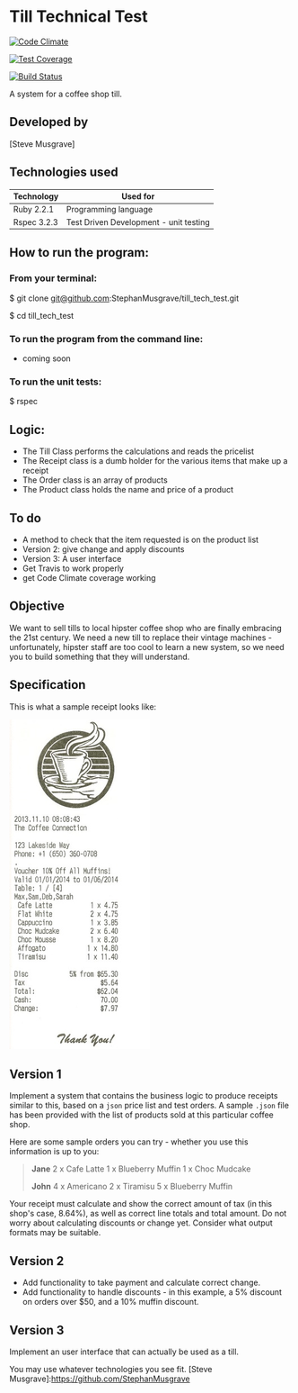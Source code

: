 # Till Technical Test

[![Code Climate](https://codeclimate.com/github/StephanMusgrave/till_tech_test/badges/gpa.svg)](https://codeclimate.com/github/StephanMusgrave/till_tech_test)

[![Test Coverage](https://codeclimate.com/github/StephanMusgrave/till_tech_test/badges/coverage.svg)](https://codeclimate.com/github/StephanMusgrave/till_tech_test)

[![Build Status](https://travis-ci.org/StephanMusgrave/till_tech_test.svg?branch=master)](https://travis-ci.org/StephanMusgrave/till_tech_test)

A system for a coffee shop till.

## Developed by
[Steve Musgrave]

## Technologies used
|Technology                 |Used for                       |
|--------------------------|--------------------------------|
|Ruby 2.2.1                |Programming language|
|Rspec 3.2.3               |Test Driven Development - unit testing  |

## How to run the program:

### From your terminal:

$ git clone git@github.com:StephanMusgrave/till_tech_test.git

$ cd till_tech_test

### To run the program from the command line:
  - coming soon

### To run the unit tests:
  $ rspec

## Logic:
- The Till Class performs the calculations and reads the pricelist
- The Receipt class is a dumb holder for the various items that make up a receipt
- The Order class is an array of products
- The Product class holds the name and price of a product

## To do
- A method to check that the item requested is on the product list
- Version 2: give change and apply discounts
- Version 3: A user interface
- Get Travis to work properly
- get Code Climate coverage working


## Objective

We want to sell tills to local hipster coffee shop who are finally embracing the 21st century. We need a new till to replace their vintage machines - unfortunately, hipster staff are too cool to learn a new system, so we need you to build something that they will understand.

Specification
-------------

This is what a sample receipt looks like:

![a receipt](/images/receipt.jpg)


Version 1
---------

Implement a system that contains the business logic to produce receipts similar to this, based on a `json` price list and test orders. A sample `.json` file has been provided with the list of products sold at this particular coffee shop.

Here are some sample orders you can try - whether you use this information is up to you:

> **Jane**
> 2 x Cafe Latte
> 1 x Blueberry Muffin
> 1 x Choc Mudcake
>
> **John**
> 4 x Americano
> 2 x Tiramisu
> 5 x Blueberry Muffin

Your receipt must calculate and show the correct amount of tax (in this shop's case, 8.64%), as well as correct line totals and total amount. Do not worry about calculating discounts or change yet. Consider what output formats may be suitable.

Version 2
---------

- Add functionality to take payment and calculate correct change.
- Add functionality to handle discounts - in this example, a 5% discount on orders over $50, and a 10% muffin discount.

Version 3
---------

Implement an user interface that can actually be used as a till.

You may use whatever technologies you see fit.
[Steve Musgrave]:https://github.com/StephanMusgrave

